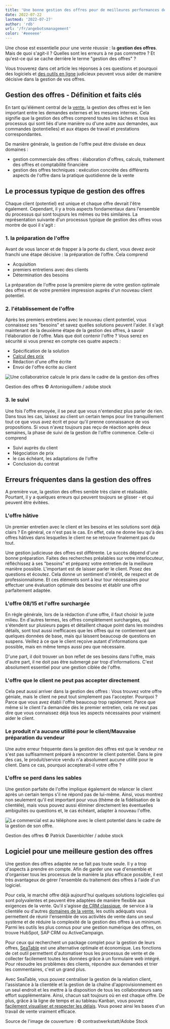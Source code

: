 ```yaml
---
title: 'Une bonne gestion des offres pour de meilleures performances de vente'
date: 2022-07-22
lastmod: '2022-07-27'
author: 'rdb'
url: '/fr/angebotsmanagement'
color: '#eeeeee'
---
```


Une chose est essentielle pour une vente réussie : la **gestion des offres**. Mais de quoi s'agit-il ? Quelles sont les erreurs à ne pas commettre ? Et qu'est-ce qui se cache derrière le terme "gestion des offres" ?

Vous trouverez dans cet article les réponses à ces questions et pourquoi des logiciels et [des outils en ligne](https://seatable.io/fr/agiles-projektmanagement-tools/) judicieux peuvent vous aider de manière décisive dans la gestion de vos offres.

## Gestion des offres - Définition et faits clés

En tant qu'élément central de la [vente](https://seatable.io/fr/distribution/), la gestion des offres est le lien important entre les demandes externes et les mesures internes. Cela signifie que la gestion des offres comprend toutes les tâches et tous les processus qui sont liés d'une manière ou d'une autre aux demandes, aux commandes (potentielles) et aux étapes de travail et prestations correspondantes.

De manière générale, la gestion de l'offre peut être divisée en deux domaines :

- gestion commerciale des offres : élaboration d'offres, calculs, traitement des offres et comptabilité financière
- gestion des offres techniques : exécution concrète des différents aspects de l'offre dans la pratique quotidienne de la vente

## Le processus typique de gestion des offres

Chaque client (potentiel) est unique et chaque offre devrait l'être également. Cependant, il y a trois aspects fondamentaux dans l'ensemble du processus qui sont toujours les mêmes ou très similaires. La représentation suivante d'un processus typique de gestion des offres vous montre de quoi il s'agit :

### 1\. la préparation de l'offre

Avant de vous lancer et de frapper à la porte du client, vous devez avoir franchi une étape décisive : la préparation de l'offre. Cela comprend

- Acquisition
- premiers entretiens avec des clients
- Détermination des besoins

La préparation de l'offre pose la première pierre de votre gestion optimale des offres et de votre première impression auprès d'un nouveau client potentiel.

### 2\. l'établissement de l'offre

Après les premiers entretiens avec le nouveau client potentiel, vous connaissez ses "besoins" et savez quelles solutions peuvent l'aider. Il s'agit maintenant de la deuxième étape de la gestion des offres, à savoir l'élaboration de l'offre. Mais que doit contenir l'offre ? Vous serez en sécurité si vous prenez en compte ces quatre aspects :

- Spécification de la solution
- [Calcul des prix](https://seatable.io/fr/budgetplanung-vorlage/)
- Rédaction d'une offre écrite
- Envoi de l'offre écrite au client

![Une collaboratrice calcule le prix dans le cadre de la gestion des offres](https://seatable.io/wp-content/uploads/2022/07/Angebotsmanagement_AdobeStock_200001435-711x474.jpg)

Gestion des offres © Antonioguillem / adobe stock

### 3\. le suivi

Une fois l'offre envoyée, il se peut que vous n'entendiez plus parler de rien. Dans tous les cas, laissez au client un certain temps pour lire tranquillement tout ce que vous avez écrit et pour qu'il prenne connaissance de vos propositions. Si vous n'avez toujours pas reçu de réaction après deux semaines, la phase de suivi de la gestion de l'offre commence. Celle-ci comprend

- Suivi auprès du client
- Négociation de prix
- le cas échéant, les adaptations de l'offre
- Conclusion du contrat

## Erreurs fréquentes dans la gestion des offres

A première vue, la gestion des offres semble très claire et réalisable. Pourtant, il y a quelques erreurs qui peuvent toujours se glisser - et qui peuvent être évitées.

### L'offre hâtive

Un premier entretien avec le client et les besoins et les solutions sont déjà clairs ? En général, ce n'est pas le cas. En effet, cela ne donne lieu qu'à des offres hâtives dans lesquelles le client ne se retrouve finalement pas du tout.

Une gestion judicieuse des offres est différente. Le succès dépend d'une bonne préparation. Faites des recherches préalables sur votre interlocuteur, réfléchissez à ses "besoins" et préparez votre entretien de la meilleure manière possible. L'important est de laisser parler le client. Posez des questions et écoutez. Cela donne un sentiment d'intérêt, de respect et de professionnalisme. Et ces éléments sont à leur tour nécessaires pour effectuer une évaluation optimale des besoins et établir une offre parfaitement adaptée.

### L'offre 08/15 et l'offre surchargée

En règle générale, lors de la rédaction d'une offre, il faut choisir le juste milieu. En d'autres termes, les offres complètement surchargées, qui s'étendent sur plusieurs pages et détaillent chaque point dans les moindres détails, sont tout aussi inefficaces que les offres qui ne contiennent que quelques données de base, mais qui laissent beaucoup de questions en suspens. Veillez à ce que le client reçoive autant d'informations que possible, mais en même temps aussi peu que nécessaire.

D'une part, il doit trouver un bon reflet de ses besoins dans l'offre, mais d'autre part, il ne doit pas être submergé par trop d'informations. C'est absolument essentiel pour une gestion ciblée de l'offre.

### L'offre que le client ne peut pas accepter directement

Cela peut aussi arriver dans la gestion des offres : Vous trouvez votre offre géniale, mais le client ne peut tout simplement pas l'accepter. Pourquoi ? Parce que vous avez établi l'offre beaucoup trop rapidement. Parce que même si le client l'a demandée dès le premier entretien, cela ne veut pas dire que vous connaissez déjà tous les aspects nécessaires pour vraiment aider le client.

### Le produit n'a aucune utilité pour le client/Mauvaise préparation du vendeur

Une autre erreur fréquente dans la gestion des offres est que le vendeur ne s'est pas suffisamment préparé à rencontrer le client potentiel. Dans le pire des cas, le produit/service vendu n'a absolument aucune utilité pour le client. Dans ce cas, pourquoi accepterait-il votre offre ?

### L'offre se perd dans les sables

Une gestion parfaite de l'offre implique également de relancer le client après un certain temps s'il ne répond pas de lui-même. Ainsi, vous montrez non seulement qu'il est important pour vous (thème de la fidélisation de la clientèle), mais vous pouvez aussi éliminer directement les éventuelles ambiguïtés ou questions et, le cas échéant, adapter à nouveau l'offre.

![Le commercial est au téléphone avec le client potentiel dans le cadre de la gestion de son offre.](https://seatable.io/wp-content/uploads/2022/07/Angebotsmanagement_AdobeStock_171176926-711x474.jpg)

Gestion des offres © Patrick Daxenbichler / adobe stock

## Logiciel pour une meilleure gestion des offres

Une gestion des offres adaptée ne se fait pas toute seule. Il y a trop d'aspects à prendre en compte. Afin de garder une vue d'ensemble et d'organiser tous les processus de la manière la plus efficace possible, il est très avantageux de gérer l'ensemble du traitement des offres à l'aide d'un logiciel.

Pour cela, le marché offre déjà aujourd'hui quelques solutions logicielles qui sont polyvalentes et peuvent être adaptées de manière flexible aux exigences de la vente. Qu'il s'agisse [de CRM classique](https://seatable.io/fr/crm-angebotsmanagement/), de service à la clientèle ou d'autres [domaines de la vente](https://seatable.io/fr/distribution/), les outils adéquats vous permettent de réunir l'ensemble de vos activités de vente dans un seul système et de réduire la complexité de la gestion des offres à un minimum. Parmi les outils les plus connus pour une gestion numérique des offres, on trouve HubSpot, SAP CRM ou ActiveCampaign.

Pour ceux qui recherchent un package complet pour la gestion de leurs offres, [SeaTable](https://seatable.io/fr/) est une alternative optimale et économique. Les fonctions de cet outil permettent d'automatiser tous les processus de vente et de collecter facilement toutes les données grâce à un formulaire web intégré. Pour résoudre les problèmes des clients, répondre aux demandes et trier les commentaires, c'est un grand plus.

Avec SeaTable, vous pouvez centraliser la gestion de la relation client, l'assistance à la clientèle et la gestion de la chaîne d'approvisionnement en un seul endroit et les mettre à la disposition de tous les collaborateurs sans effort supplémentaire. Ainsi, chacun sait toujours où en est chaque offre. De plus, grâce à la ligne de temps et au tableau Kanban, vous pouvez [facilement visualiser et respecter les délais](https://seatable.io/fr/vorlagen-projektplanung/). Vous posez ainsi les bases d'un travail de vente vraiment efficace.

Source de l'image de couverture : © contrastwerkstatt/Adobe Stock
